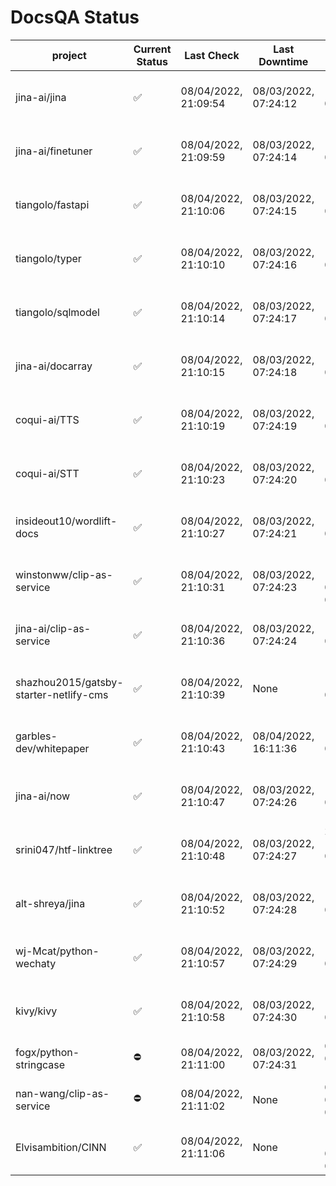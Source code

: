 # DocsQA Status

|               project                |Current Status|     Last Check     |   Last Downtime    |              % Uptime              |
|--------------------------------------|--------------|--------------------|--------------------|------------------------------------|
|jina-ai/jina                          |✅            |08/04/2022, 21:09:54|08/03/2022, 07:24:12|169.471 (since 07/29/2022, 16:38:18)|
|jina-ai/finetuner                     |✅            |08/04/2022, 21:09:59|08/03/2022, 07:24:14|169.480 (since 07/29/2022, 16:38:18)|
|tiangolo/fastapi                      |✅            |08/04/2022, 21:10:06|08/03/2022, 07:24:15|169.487 (since 07/29/2022, 16:38:18)|
|tiangolo/typer                        |✅            |08/04/2022, 21:10:10|08/03/2022, 07:24:16|169.493 (since 07/29/2022, 16:38:18)|
|tiangolo/sqlmodel                     |✅            |08/04/2022, 21:10:14|08/03/2022, 07:24:17|169.488 (since 07/29/2022, 16:38:18)|
|jina-ai/docarray                      |✅            |08/04/2022, 21:10:15|08/03/2022, 07:24:18|169.480 (since 07/29/2022, 16:38:18)|
|coqui-ai/TTS                          |✅            |08/04/2022, 21:10:19|08/03/2022, 07:24:19|169.485 (since 07/29/2022, 16:38:18)|
|coqui-ai/STT                          |✅            |08/04/2022, 21:10:23|08/03/2022, 07:24:20|169.476 (since 07/29/2022, 16:38:18)|
|insideout10/wordlift-docs             |✅            |08/04/2022, 21:10:27|08/03/2022, 07:24:21|169.471 (since 07/29/2022, 16:38:18)|
|winstonww/clip-as-service             |✅            |08/04/2022, 21:10:31|08/03/2022, 07:24:23|117.044 (since 08/01/2022, 02:40:51)|
|jina-ai/clip-as-service               |✅            |08/04/2022, 21:10:36|08/03/2022, 07:24:24|169.470 (since 07/29/2022, 16:38:18)|
|shazhou2015/gatsby-starter-netlify-cms|✅            |08/04/2022, 21:10:39|None                |100.000 (since 08/03/2022, 10:30:18)|
|garbles-dev/whitepaper                |✅            |08/04/2022, 21:10:43|08/04/2022, 16:11:36|147.281 (since 07/29/2022, 16:38:18)|
|jina-ai/now                           |✅            |08/04/2022, 21:10:47|08/03/2022, 07:24:26|169.458 (since 07/29/2022, 16:38:18)|
|srini047/htf-linktree                 |✅            |08/04/2022, 21:10:48|08/03/2022, 07:24:27|217.304 (since 07/31/2022, 18:29:28)|
|alt-shreya/jina                       |✅            |08/04/2022, 21:10:52|08/03/2022, 07:24:28|169.455 (since 07/29/2022, 16:38:18)|
|wj-Mcat/python-wechaty                |✅            |08/04/2022, 21:10:57|08/03/2022, 07:24:29|169.452 (since 07/29/2022, 16:38:18)|
|kivy/kivy                             |✅            |08/04/2022, 21:10:58|08/03/2022, 07:24:30|169.444 (since 07/29/2022, 16:38:18)|
|fogx/python-stringcase                |⛔️           |08/04/2022, 21:11:00|08/03/2022, 07:24:31|0.000 (since 08/01/2022, 12:54:44)  |
|nan-wang/clip-as-service              |⛔️           |08/04/2022, 21:11:02|None                |0.000 (since 08/04/2022, 05:17:56)  |
|Elvisambition/CINN                    |✅            |08/04/2022, 21:11:06|None                |100.000 (since 08/04/2022, 07:09:50)|

